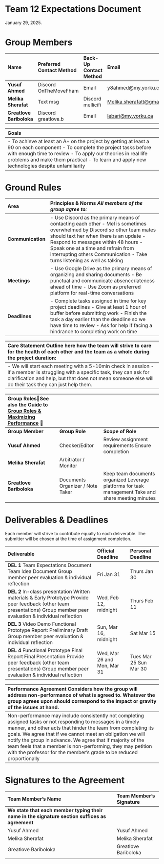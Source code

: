 

# Team 12 Expectations Document

January 29, 2025\.

# Group Members 

| Name | Preferred Contact Method | Back-Up Contact Method | Email | Phone |
| :---- | :---- | :---- | :---- | :---- |
| **Yusuf Ahmed** | Discord OnTheMoveFham | Email | [y8ahmed@my.yorku.ca](mailto:y8ahmed@my.yorku.ca)  | N/A |
| **Melika Sherafat** | Text msg | Discord mellicifi | [Melika.sherafatt@gmail.com](mailto:Melika.sherafatt@gmail.com)  | 6476145030 |
| **Greatlove Bariboloka** | Discord greatlove.b | Email | [lebari@my.yorku.ca](mailto:lebari@my.yorku.ca)  | N/A |

| Goals |
| :---- |
| \- To achieve at least an A+ on the project by getting at least a 90 on each component \- To complete the project tasks before with enough time to review \- To apply our theories in real life problems and make them practical \- To learn and apply new technologies despite unfamiliarity  |

# Ground Rules 

| Area | Principles & Norms *All members of the group agree to:*  |
| :---- | :---- |
| **Communication** | \- Use Discord as the primary means of contacting each other   \- Mel is sometimes overwhelmed by Discord so other team mates should text her when there is an update \- Respond to messages within 48 hours \- Speak one at a time and refrain from interrupting others Communication \- Take turns listening as well as talking  |
| **Meetings** | \- Use Google Drive as the primary means of organizing and sharing documents \- Be punctual and communicate absence/lateness ahead of time \- Use Zoom as preferred platform for real-time conversations  |
| **Deadlines** | \- Complete tasks assigned in time for key project deadlines \- Give at least 1 hour of buffer before submitting work \- Finish the task a day earlier than the deadline so we have time to review \- Ask for help if facing a hindrance to completing work on time |

| Care Statement Outline here how the team will strive to care for the health of each other and the team as a whole during the project duration: |
| :---- |
| \- We will start each meeting with a 5-10min check in session \- If a member is struggling with a specific task, they can ask for clarification and help, but that does not mean someone else will do their task they can just help them.  |

| Group RolesSee also the [Guide to Group Roles & Maximizing Performance](https://learningcommons.yorku.ca/wp-content/uploads/2021/01/Guide-Group-Roles.pdf)  |  |  |
| :---- | :---- | :---- |
| **Group Member** | **Group Role** | **Scope of Role** |
| **Yusuf Ahmed** | Checker/Editor | Review assignment requirements Ensure completion |
| **Melika Sherafat** | Arbitrator / Monitor |  |
| **Greatlove Bariboloka** | Documents Organizer / Note Taker | Keep team documents organized Leverage platforms for task management Take and share meeting minutes |

# Deliverables & Deadlines

Each member will strive to contribute equally to each deliverable. The submitter will be chosen at the time of assignment completion.

| Deliverable | Official Deadline | Personal Deadline |
| :---- | :---- | :---- |
| **DEL 1** Team Expectations Document Team Idea Document Group member peer evaluation & individual reflection | Fri Jan 31 | Thurs Jan 30 |
| **DEL 2** In-class presentation Written materials & Early Prototype Provide peer feedback (other team presentations) Group member peer evaluation & individual reflection | Wed, Feb 12, midnight | Thurs Feb 11 |
| **DEL 3** Video Demo Functional Prototype Report: Preliminary Draft Group member peer evaluation & individual reflection | Sun, Mar 16, midnight | Sat Mar 15 |
| **DEL 4** Functional Prototype Final Report Final Presentation Provide peer feedback (other team presentations) Group member peer evaluation & individual reflection | Wed, Mar 26 and Mon, Mar 31 | Tues Mar 25 Sun Mar 30 |

| Performance Agreement Considers how the group will address non-performance of what is agreed to. Whatever the group agrees upon should correspond to the impact or gravity of the issues at hand. |
| :---- |
| Non-performance may include consistently not completing assigned tasks or not responding to messages in a timely manner, and other acts that hinder the team from completing its goals. We agree that if we cannot meet an obligation we will notify the group in advance.  We agree that if majority of the team feels that a member is non-performing, they may petition with the professor for the member’s grade to be reduced proportionally  |

# Signatures to the Agreement

| Team Member’s Name | Team Member’s Signature |
| :---- | :---- |
| **We state that each member typing their name in the signature section suffices as agreement** |  |
| Yusuf Ahmed | Yusuf Ahmed |
| Melika Sherafat | Melika Sherafat |
| Greatlove Bariboloka | Greatlove Bariboloka |
|  |  |

